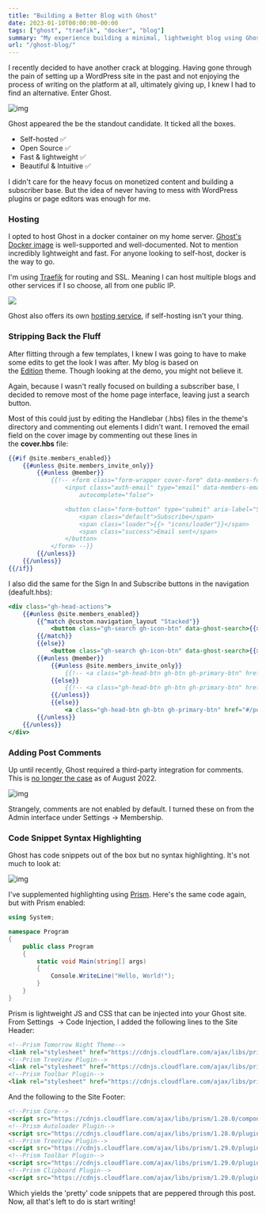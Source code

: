 ```yaml
---
title: "Building a Better Blog with Ghost"
date: 2023-01-10T00:00:00-00:00
tags: ["ghost", "traefik", "docker", "blog"]
summary: "My experience building a minimal, lightweight blog using Ghost 👻"
url: "/ghost-blog/"
---
```


I recently decided to have another crack at blogging. Having gone through the pain of setting up a WordPress site in the past and not enjoying the process of writing on the platform at all, ultimately giving up, I knew I had to find an alternative. Enter Ghost.

![img](/img/ghost-blog/ghost-logo.webp)

Ghost appeared the be the standout candidate. It ticked all the boxes.

- Self-hosted ✅
- Open Source ✅
- Fast & lightweight ✅
- Beautiful & Intuitive ✅

I didn't care for the heavy focus on monetized content and building a subscriber base. But the idea of never having to mess with WordPress plugins or page editors was enough for me.

### Hosting

I opted to host Ghost in a docker container on my home server. [Ghost's Docker image](https://hub.docker.com/_/ghost?ref=scottmckendry.tech) is well-supported and well-documented. Not to mention incredibly lightweight and fast. For anyone looking to self-host, docker is the way to go.

I'm using [Traefik](https://scottmckendry.tech/traefik-ssl-all-the-things/) for routing and SSL. Meaning I can host multiple blogs and other services if I so choose, all from one public IP.

![](/img/ghost-blog/traefik.webp)

Ghost also offers its own [hosting service](https://ghost.org/pricing/?ref=scottmckendry.tech), if self-hosting isn't your thing.

### Stripping Back the Fluff

After flitting through a few templates, I knew I was going to have to make some edits to get the look I was after. My blog is based on the [Edition](https://ghost.org/themes/edition/?ref=scottmckendry.tech) theme. Though looking at the demo, you might not believe it.

Again, because I wasn't really focused on building a subscriber base, I decided to remove most of the home page interface, leaving just a search button.

Most of this could just by editing the Handlebar (.hbs) files in the theme's directory and commenting out elements I didn't want. I removed the email field on the cover image by commenting out these lines in the **cover.hbs** file:

```hbs
{{#if @site.members_enabled}}
    {{#unless @site.members_invite_only}}
        {{#unless @member}}
            {{!-- <form class="form-wrapper cover-form" data-members-form>
                <input class="auth-email" type="email" data-members-email placeholder="Your email address" required="true"
                    autocomplete="false">

                <button class="form-button" type="submit" aria-label="Submit">
                    <span class="default">Subscribe</span>
                    <span class="loader">{{> "icons/loader"}}</span>
                    <span class="success">Email sent</span>
                </button>
            </form> --}}
        {{/unless}}
    {{/unless}}
{{/if}}
```
I also did the same for the Sign In and Subscribe buttons in the navigation (deafult.hbs):

```hbs
<div class="gh-head-actions">
    {{#unless @site.members_enabled}}
        {{^match @custom.navigation_layout "Stacked"}}
            <button class="gh-search gh-icon-btn" data-ghost-search>{{> "icons/search"}}</button>
        {{/match}}
        {{else}}
            <button class="gh-search gh-icon-btn" data-ghost-search>{{> "icons/search"}}</button>
        {{#unless @member}}
            {{#unless @site.members_invite_only}}
                {{!-- <a class="gh-head-btn gh-btn gh-primary-btn" href="#/portal/signup" data-portal="signup">Subscribe</a> --}}
            {{else}}
                {{!-- <a class="gh-head-btn gh-btn gh-primary-btn" href="#/portal/signin" data-portal="signin">Login</a> --}}
            {{/unless}}
            {{else}}
                <a class="gh-head-btn gh-btn gh-primary-btn" href="#/portal/account" data-portal="account">Account</a>
        {{/unless}}
    {{/unless}}
</div>
```



### Adding Post Comments

Up until recently, Ghost required a third-party integration for comments. This is [no longer the case](https://ghost.org/changelog/native-comments//?ref=scottmckendry.tech) as of August 2022.

![img](/img/ghost-blog/comments.webp)

Strangely, comments are not enabled by default. I turned these on from the Admin interface under Settings → Membership.

### Code Snippet Syntax Highlighting

Ghost has code snippets out of the box but no syntax highlighting. It's not much to look at:

![img](/img/ghost-blog/snippet.webp)

I've supplemented highlighting using [Prism](https://prismjs.com/?ref=scottmckendry.tech). Here's the same code again, but with Prism enabled:

```cs
using System;

namespace Program 
{
    public class Program
    { 
        static void Main(string[] args)
        {
            Console.WriteLine("Hello, World!");
        }
    }
}
```

Prism is lightweight JS and CSS that can be injected into your Ghost site. From Settings  → Code Injection, I added the following lines to the Site Header:

```html
<!--Prism Tomorrow Night Theme-->
<link rel="stylesheet" href="https://cdnjs.cloudflare.com/ajax/libs/prism/1.29.0/themes/prism-tomorrow.min.css" integrity="sha512-vswe+cgvic/XBoF1OcM/TeJ2FW0OofqAVdCZiEYkd6dwGXthvkSFWOoGGJgS2CW70VK5dQM5Oh+7ne47s74VTg==" crossorigin="anonymous" referrerpolicy="no-referrer" />
<!--Prism TreeView Plugin-->
<link rel="stylesheet" href="https://cdnjs.cloudflare.com/ajax/libs/prism/1.29.0/plugins/treeview/prism-treeview.min.css" integrity="sha512-T2070kymkL/92LGEdTHzxTu6cHJjQI66uq8uJ768/iOs6M7yTceI2YcHFh2BHUcqbsDUFn4t9iaXNYAbmUKp8A==" crossorigin="anonymous" referrerpolicy="no-referrer" />
<!--Prism Toolbar Plugin-->
<link rel="stylesheet" href="https://cdnjs.cloudflare.com/ajax/libs/prism/1.29.0/plugins/toolbar/prism-toolbar.min.css" integrity="sha512-Dqf5696xtofgH089BgZJo2lSWTvev4GFo+gA2o4GullFY65rzQVQLQVlzLvYwTo0Bb2Gpb6IqwxYWtoMonfdhQ==" crossorigin="anonymous" referrerpolicy="no-referrer" />
```

And the following to the Site Footer:

```html
<!--Prism Core-->
<script src="https://cdnjs.cloudflare.com/ajax/libs/prism/1.28.0/components/prism-core.min.js" integrity="sha512-9khQRAUBYEJDCDVP2yw3LRUQvjJ0Pjx0EShmaQjcHa6AXiOv6qHQu9lCAIR8O+/D8FtaCoJ2c0Tf9Xo7hYH01Q==" crossorigin="anonymous" referrerpolicy="no-referrer"></script>
<!--Prism Autoloader Plugin-->
<script src="https://cdnjs.cloudflare.com/ajax/libs/prism/1.28.0/plugins/autoloader/prism-autoloader.min.js" integrity="sha512-fTl/qcO1VgvKtOMApX2PdZzkziyr2stM65GYPLGuYMnuMm1z2JLJG6XVU7C/mR+E7xBUqCivykuhlzfqxXBXbg==" crossorigin="anonymous" referrerpolicy="no-referrer"></script>
<!--Prism TreeView Plugin-->
<script src="https://cdnjs.cloudflare.com/ajax/libs/prism/1.29.0/plugins/treeview/prism-treeview.min.js" integrity="sha512-uMvB4vWdwV+sAcjP68GzxHkfyBg71sDCuhY+TYGD994ptnsfMxgb6Zs3AHKEuVieOKvbaO+c+6WGduVKahLJUg==" crossorigin="anonymous" referrerpolicy="no-referrer"></script>
<!--Prism Toolbar Plugin-->
<script src="https://cdnjs.cloudflare.com/ajax/libs/prism/1.29.0/plugins/toolbar/prism-toolbar.min.js" integrity="sha512-st608h+ZqzliahyzEpETxzU0f7z7a9acN6AFvYmHvpFhmcFuKT8a22TT5TpKpjDa3pt3Wv7Z3SdQBCBdDPhyWA==" crossorigin="anonymous" referrerpolicy="no-referrer"></script>
<!--Prism Clipboard Plugin-->
<script src="https://cdnjs.cloudflare.com/ajax/libs/prism/1.29.0/plugins/-to-clipboard/prism--to-clipboard.min.js" integrity="sha512-/kVH1uXuObC0iYgxxCKY41JdWOkKOxorFVmip+YVifKsJ4Au/87EisD1wty7vxN2kAhnWh6Yc8o/dSAXj6Oz7A==" crossorigin="anonymous" referrerpolicy="no-referrer"></script>
```

Which yields the 'pretty' code snippets that are peppered through this post.<br>
Now, all that's left to do is start writing!
